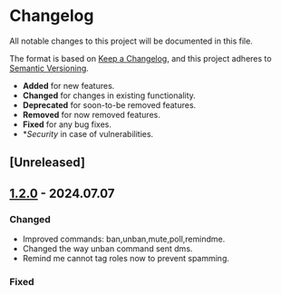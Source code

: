 # Changelog

All notable changes to this project will be documented in this file.

The format is based on [Keep a Changelog](https://keepachangelog.com/en/1.1.0/),
and this project adheres to [Semantic Versioning](https://semver.org/spec/v2.0.0.html).

  - **Added** for new features.
  - **Changed** for changes in existing functionality.
  - **Deprecated** for soon-to-be removed features.
  - **Removed** for now removed features.
  - **Fixed** for any bug fixes.
  - **Security* in case of vulnerabilities.

## [Unreleased]

   ## [1.2.0](https://github.com/CodeGuardianSOF/DiscordBot/releases/tag/v1.2.0) - 2024.07.07
   
### Changed

 - Improved commands: ban,unban,mute,poll,remindme.
 - Changed the way unban command sent dms.
 - Remind me cannot tag roles now to prevent spamming.

### Fixed